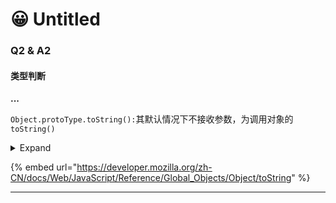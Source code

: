 # 😀 Untitled

### Q2 & A2

#### 类型判断

**...**

`Object.protoType.toString():`其默认情况下不接收参数，为调用对象的 `toString()`&#x20;

<details>

<summary>Expand</summary>

`instanceOf` 用于判断实例与构造函数的关系。

在`IE6`中`Object.protoType.toString.call(undefined)` 与 `Object.protoType.toString.call(null)`结果均为`[object Object]`

</details>











{% embed url="https://developer.mozilla.org/zh-CN/docs/Web/JavaScript/Reference/Global_Objects/Object/toString" %}

****
